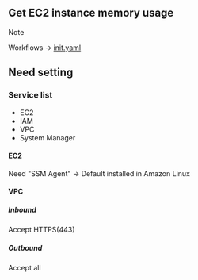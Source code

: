 ## Get EC2 instance memory usage
> [!NOTE]
> Workflows -> [init.yaml](../../.github/workflows/init.yaml)

## Need setting
### Service list
- EC2
- IAM
- VPC
- System Manager

#### EC2
Need "SSM Agent" -> Default installed in Amazon Linux
  
#### VPC
##### Inbound
Accept HTTPS(443)
##### Outbound
Accept all
